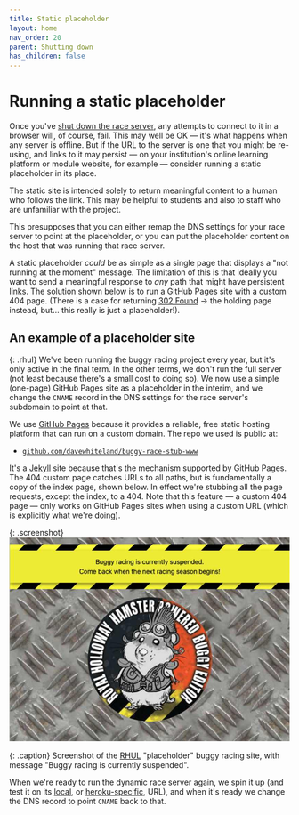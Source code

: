 ```yaml
---
title: Static placeholder
layout: home
nav_order: 20
parent: Shutting down
has_children: false
---
```



# Running a static placeholder

Once you've [shut down the race server](../shutdown), any attempts to connect to
it in a browser will, of course, fail. This may well be OK — it's what happens
when any server is offline. But if the URL to the server is one that you might
be re-using, and links to it may persist — on your institution's online learning
platform or module website, for example — consider running a static placeholder
in its place.

The static site is intended solely to return meaningful content to a human who
follows the link. This may be helpful to students and also to staff who are
unfamiliar with the project.

This presupposes that you can either remap the DNS settings for your race server
to point at the placeholder, or you can put the placeholder content on the host
that was running that race server.

A static placeholder _could_ be as simple as a single page that displays a
"not running at the moment" message. The limitation of this is that ideally you
want to send a meaningful response to _any_ path that might have persistent
links. The solution shown below is to run a GitHub Pages site with a custom 404
page. (There is a case for returning
[302 Found](https://developer.mozilla.org/en-US/docs/Web/HTTP/Status/302)
 → the holding page instead, but... this really is just a placeholder!).

## An example of a placeholder site

{: .rhul}
We've been running the buggy racing project every year, but it's only active in
the final term. In the other terms, we don't run the full server (not least
because there's a small cost to doing so). We now use a simple (one-page)
GitHub Pages site as a placeholder in the interim, and we change the `CNAME`
record in the DNS settings for the race server's subdomain to point at that.

We use [GitHub Pages](https://pages.github.com) because it provides a reliable,
free static hosting platform that can run on a custom domain. The repo we used
is public at:

* [`github.com/davewhiteland/buggy-race-stub-www`](https://github.com/davewhiteland/buggy-race-stub-www)

It's a [Jekyll](https://jekyllrb.com) site because that's the mechanism
supported by GitHub Pages. The 404 custom page catches URLs to all paths, but
is fundamentally a copy of the index page, shown below. In effect we're stubbing
all the page requests, except the index, to a 404. Note that this feature —
a custom 404 page — only works on GitHub Pages sites when using a custom URL
(which is explicitly what we're doing).

{: .screenshot}
![Screenshot of Royal Holloway's buggy-racing project showing "currently suspended"](/docs/img/screenshots/shut-down-placeholder.jpg)

{: .caption}
Screenshot of the [RHUL](../glossary#rhul) "placeholder" buggy racing site, with
message "Buggy racing is currently suspended".

When we're ready to run the dynamic race server again, we spin it up (and test
it on its [local](../hosting/heroku), or [heroku-specific](../hosting/heroku),
URL), and when it's ready we change the DNS record to point `CNAME` back to
that.

